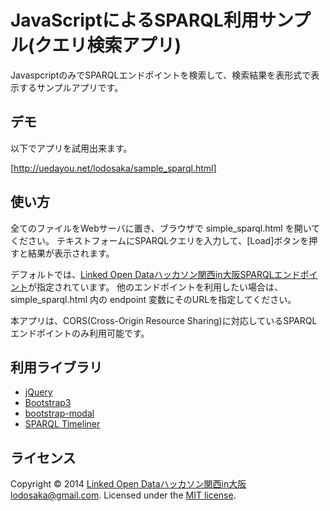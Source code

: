 # JavaScriptによるSPARQL利用サンプル(クエリ検索アプリ)

JavaspcriptのみでSPARQLエンドポイントを検索して、検索結果を表形式で表示するサンプルアプリです。

## デモ

以下でアプリを試用出来ます。

[http://uedayou.net/lodosaka/sample_sparql.html]

## 使い方

全てのファイルをWebサーバに置き、ブラウザで simple_sparql.html を開いてください。
テキストフォームにSPARQLクエリを入力して、[Load]ボタンを押すと結果が表示されます。

デフォルトでは、[Linked Open Dataハッカソン関西in大阪SPARQLエンドポイント]が指定されています。
他のエンドポイントを利用したい場合は、simple_sparql.html 内の endpoint 変数にそのURLを指定してください。

  <script type="text/javascript">
  <!-- // 
  // 利用するSPARQLエンドポイントのURLを指定してください
  var endpoint = "http://db.lodosaka.jp/sparql";
  // -->
  </script>

本アプリは、CORS(Cross-Origin Resource Sharing)に対応しているSPARQLエンドポイントのみ利用可能です。

## 利用ライブラリ

- [jQuery]
- [Bootstrap3]
- [bootstrap-modal]
- [SPARQL Timeliner]

## ライセンス

Copyright &copy; 2014 [Linked Open Dataハッカソン関西in大阪]<lodosaka@gmail.com>. Licensed under the [MIT license][mit].

[Linked Open Dataハッカソン関西in大阪]:http://lodosaka.hozo.jp/
[Linked Open Dataハッカソン関西in大阪SPARQLエンドポイント]:http://db.lodosaka.jp/sparql
[http://uedayou.net/lodosaka/sample_sparql.html]:http://uedayou.net/lodosaka/sample_sparql.html
[SPARQL Timeliner]: http://uedayou.net/SPARQLTimeliner
[jQuery]:http://jquery.com/
[Bootstrap3]:http://getbootstrap.com/
[bootstrap-modal]:https://github.com/jschr/bootstrap-modal
[MIT]: http://www.opensource.org/licenses/mit-license.php
